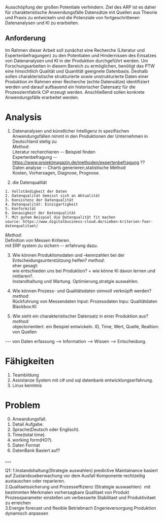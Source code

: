 Ausschöpfung der großen Potentiale verhindern. Ziel des ARP ist es
daher für charakteristische Anwendungsfälle Datensätze mit Quellen
aus Theorie und Praxis zu entwickeln und die Potenziale von
fortgeschrittenen Datenanalysen und KI zu erarbeiten.
## Anforderung 
Im Rahmen dieser Arbeit soll zunächst eine Recherche (Literatur und
Expertenbefragungen) zu den Potentialen und Hindernissen des
Einsatzes von Datenanalysen und KI in der Produktion durchgeführt
werden. Um Forschungsarbeiten in diesem Bereich zu ermöglichen,
benötigt das PTW eine hinsichtlich Qualität und Quantität geeignete
Datenbasis. Deshalb sollen charakteristische strukturierte sowie
unstrukturierte Daten einer Produktion im Rahmen einer Recherche
(echte Datensätze) identifiziert werden und darauf aufbauend ein
historischer Datensatz für die Prozesslernfabrik CiP erzeugt werden.
Anschließend sollen konkrete Anwendungsfälle erarbeitet werden.
# Analysis 
1. Datenanalysen und künstlicher Intelligenz in
spezifischen Anwendungsfällen nimmt in den Produktionen der
Unternehmen in Deutschland stetig zu  
_Method_:  
Literatur recherchieren -- Beispiel finden   
Expertenbefragung -- https://www.projektmagazin.de/methoden/expertenbefragung ??   
Daten analyse -- Charts generieren,statistische Method  
Kosten, Vorhersagen, Diagnose, Prognose.

2. die Datenqualität  
```
1. Vollständigkeit der Daten
2. Datenqualität bemisst sich an Aktualität
3. Konsistenz der Datenqualität
4. Datenqualität: Einzigartigkeit
5. Konformität
6. Genauigkeit der Datenqualität
7. Mit gutem Beispiel die Datenqualität fit machen
source: https://www.digitalbusiness-cloud.de/sieben-kriterien-fuer-datenqualitaet/
``` 
_Method_:  
Definition von Messen Kritieren.  
mit ERP system zu sichern -- erfahrung dazu.

3. Wie können Produktionsdaten und –kennzahlen bei der
Entscheidungsunterstützung helfen? 
_method_:  
eher gesagt:   
wie entschieden uns bei Produktion? + wie könne KI davon lernen und imitieren?.  
Instandhaltung und Wartung. Optimierung,stratgie auswahlen.  

4. Wie können Prozess- und Qualitätsdaten sinnvoll verknüpft
werden?  
_method_:  
Rückfuhrung von Messendaten
Input: Prozessdaten
Inpu: Qualitätdaten
Blackbox:KI

5. Wie sieht ein charakteristischer Datensatz in einer Produktion aus?  
_method_:  
objectorientiert.
ein Beispiel entwickeln. 
ID, Time, Wert, Quelle,
Realtion: von Quellen

--- von Daten erfassung --> Information --> Wissen --> Entscheidung. 

# Fähigkeiten
1. Teambildung
2. Assistanze System mit c# und sql datenbank entwicklungserfahrung.
3. Linux kenntnis

# Problem 
0. Anwandungsfall.
1. Detail Aufgabe.
2. Sprache(Deutsch oder Englisch).
3. Time(total time).
4. working form(HO?).
5. Daten Format
6. DatenBank Basiert auf?

。。。


Q1:
1.Instandshaltung(Strategie auswahlen) predictive Maintainance basiert auf Zustandsueberwachung vor dem Ausfall Komponente rechtzeitig austauschen oder reparieren.  
2.Qualitaetssicherung und Prozesseffizienz (Strategie auswaehlen）mit bestimmten Merkmalen vorhersagbare Qualitaet von Produkt Prozessparameter einstellen um verbesserte Stabilitaet und Produktivitaet zu erreichen  
3.Energie forecast und flexible Betriebnach Engerieversorgung Produktion dynamisch anpassen
